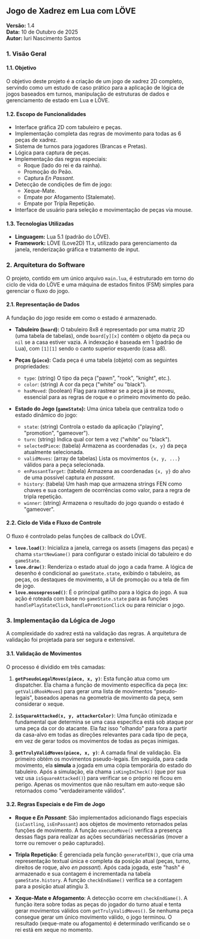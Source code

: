 ## Jogo de Xadrez em Lua com LÖVE

**Versão:** 1.4  
**Data:** 10 de Outubro de 2025  
**Autor:** Iuri Nascimento Santos

### 1. Visão Geral

#### 1.1. Objetivo
O objetivo deste projeto é a criação de um jogo de xadrez 2D completo, servindo como um estudo de caso prático para a aplicação de lógica de jogos baseados em turnos, manipulação de estruturas de dados e gerenciamento de estado em Lua e LÖVE.

#### 1.2. Escopo de Funcionalidades
* Interface gráfica 2D com tabuleiro e peças.
* Implementação completa das regras de movimento para todas as 6 peças de xadrez.
* Sistema de turnos para jogadores (Brancas e Pretas).
* Lógica para captura de peças.
* Implementação das regras especiais:
    * Roque (lado do rei e da rainha).
    * Promoção do Peão.
    * Captura *En Passant*.
* Detecção de condições de fim de jogo:
    * Xeque-Mate.
    * Empate por Afogamento (Stalemate).
    * Empate por Tripla Repetição.
* Interface de usuário para seleção e movimentação de peças via mouse.

#### 1.3. Tecnologias Utilizadas
* **Linguagem:** Lua 5.1 (padrão do LÖVE).
* **Framework:** LÖVE (Love2D) 11.x, utilizado para gerenciamento da janela, renderização gráfica e tratamento de input.

### 2. Arquitetura do Software

O projeto, contido em um único arquivo `main.lua`, é estruturado em torno do ciclo de vida do LÖVE e uma máquina de estados finitos (FSM) simples para gerenciar o fluxo do jogo.

#### 2.1. Representação de Dados

A fundação do jogo reside em como o estado é armazenado.

* **Tabuleiro (`board`):** O tabuleiro 8x8 é representado por uma matriz 2D (uma tabela de tabelas), onde `board[y][x]` contém o objeto da peça ou `nil` se a casa estiver vazia. A indexação é baseada em 1 (padrão de Lua), com `[1][1]` sendo o canto superior esquerdo (casa a8).

* **Peças (`piece`):** Cada peça é uma tabela (objeto) com as seguintes propriedades:
    * `type`: (string) O tipo da peça ("pawn", "rook", "knight", etc.).
    * `color`: (string) A cor da peça ("white" ou "black").
    * `hasMoved`: (boolean) Flag para rastrear se a peça já se moveu, essencial para as regras de roque e o primeiro movimento do peão.

* **Estado do Jogo (`gameState`):** Uma única tabela que centraliza todo o estado dinâmico do jogo:
    * `state`: (string) Controla o estado da aplicação ("playing", "promotion", "gameover").
    * `turn`: (string) Indica qual cor tem a vez ("white" ou "black").
    * `selectedPiece`: (tabela) Armazena as coordenadas `{x, y}` da peça atualmente selecionada.
    * `validMoves`: (array de tabelas) Lista os movimentos `{x, y, ...}` válidos para a peça selecionada.
    * `enPassantTarget`: (tabela) Armazena as coordenadas `{x, y}` do alvo de uma possível captura *en passant*.
    * `history`: (tabela) Um hash map que armazena strings FEN como chaves e sua contagem de ocorrências como valor, para a regra de tripla repetição.
    * `winner`: (string) Armazena o resultado do jogo quando o estado é "gameover".

#### 2.2. Ciclo de Vida e Fluxo de Controle

O fluxo é controlado pelas funções de callback do LÖVE.
* **`love.load()`**: Inicializa a janela, carrega os assets (imagens das peças) e chama `startNewGame()` para configurar o estado inicial do tabuleiro e do `gameState`.
* **`love.draw()`**: Renderiza o estado atual do jogo a cada frame. A lógica de desenho é condicional ao `gameState.state`, exibindo o tabuleiro, as peças, os destaques de movimento, a UI de promoção ou a tela de fim de jogo.
* **`love.mousepressed()`**: É o principal gatilho para a lógica do jogo. A sua ação é roteada com base no `gameState.state` para as funções `handlePlayStateClick`, `handlePromotionClick` ou para reiniciar o jogo.

### 3. Implementação da Lógica de Jogo

A complexidade do xadrez está na validação das regras. A arquitetura de validação foi projetada para ser segura e extensível.

#### 3.1. Validação de Movimentos
O processo é dividido em três camadas:

1.  **`getPseudoLegalMoves(piece, x, y)`**: Esta função atua como um dispatcher. Ela chama a função de movimento específica da peça (ex: `getValidRookMoves`) para gerar uma lista de movimentos "pseudo-legais", baseados apenas na geometria de movimento da peça, sem considerar o xeque.

2.  **`isSquareAttacked(x, y, attackerColor)`**: Uma função otimizada e fundamental que determina se uma casa específica está sob ataque por uma peça da cor do atacante. Ela faz isso "olhando" para fora a partir da casa-alvo em todas as direções relevantes para cada tipo de peça, em vez de gerar todos os movimentos de todas as peças inimigas.

3.  **`getTrulyValidMoves(piece, x, y)`**: A camada final de validação. Ela primeiro obtém os movimentos pseudo-legais. Em seguida, para cada movimento, ela **simula** a jogada em uma cópia temporária do estado do tabuleiro. Após a simulação, ela chama `isKingInCheck()` (que por sua vez usa `isSquareAttacked()`) para verificar se o próprio rei ficou em perigo. Apenas os movimentos que não resultam em auto-xeque são retornados como "verdadeiramente válidos".

#### 3.2. Regras Especiais e de Fim de Jogo

* **Roque e *En Passant***: São implementados adicionando flags especiais (`isCastling`, `isEnPassant`) aos objetos de movimento retornados pelas funções de movimento. A função `executeMove()` verifica a presença dessas flags para realizar as ações secundárias necessárias (mover a torre ou remover o peão capturado).

* **Tripla Repetição**: É gerenciada pela função `generateFEN()`, que cria uma representação textual única e completa da posição atual (peças, turno, direitos de roque, alvo *en passant*). Após cada jogada, este "hash" é armazenado e sua contagem é incrementada na tabela `gameState.history`. A função `checkEndGame()` verifica se a contagem para a posição atual atingiu 3.

* **Xeque-Mate e Afogamento**: A detecção ocorre em `checkEndGame()`. A função itera sobre todas as peças do jogador do turno atual e tenta gerar movimentos válidos com `getTrulyValidMoves()`. Se nenhuma peça consegue gerar um único movimento válido, o jogo terminou. O resultado (xeque-mate ou afogamento) é determinado verificando se o rei está em xeque no momento.
